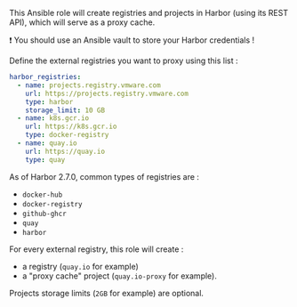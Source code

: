 This Ansible role will create registries and projects in Harbor (using its REST API), which will serve as a proxy cache.

:exclamation: You should use an Ansible vault to store your Harbor credentials !

Define the external registries you want to proxy using this list :

```yaml
harbor_registries:
  - name: projects.registry.vmware.com
    url: https://projects.registry.vmware.com
    type: harbor
    storage_limit: 10 GB
  - name: k8s.gcr.io
    url: https://k8s.gcr.io
    type: docker-registry
  - name: quay.io
    url: https://quay.io
    type: quay
```

As of Harbor 2.7.0, common types of registries are :
- `docker-hub`
- `docker-registry`
- `github-ghcr`
- `quay`
- `harbor`

For every external registry, this role will create :
- a registry (`quay.io` for example)
- a "proxy cache" project (`quay.io-proxy` for example).

Projects storage limits (`2GB` for example) are optional.
